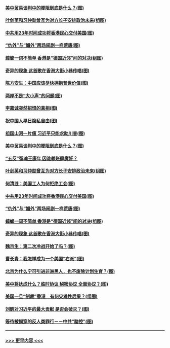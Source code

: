 #### [美中贸易谈判中的梗阻到底是什么？(图)](../pages/p4/907791.md?t=09191644) 
#### [叶剑英和习仲勋曾互为对方长子安排政治未来(组图)](../pages/p4/907786.md?t=09191644) 
#### [中共用23年时间成功将香港民心交付美国(图)](../pages/p4/907698.md?t=09191644) 
#### [“仇外”与“媚外”两场闹剧一样荒唐(图)](../pages/p4/907689.md?t=09191644) 
#### [蟑螂一词不简单 香港是“德国近邻”间的对决(组图)](../pages/p4/907618.md?t=09191644) 
#### [奇异的现象 这首歌在香港大街小巷传唱(图)](../pages/p4/907583.md?t=09191644) 
#### [陈方安生：中国应该尽快拥抱普世价值(图)](../pages/p4/907826.md?t=09191644) 
#### [两岸不是“大小声”的问题(图)](../pages/p4/907825.md?t=09191644) 
#### [李嘉诚突然招恨的真相(图)](../pages/p4/907799.md?t=09191644) 
#### [祝中国人早日隐私自由(图)](../pages/p4/907797.md?t=09191644) 
#### [祖国山河一片瘟 习近平只能求助川普(图)](../pages/p4/907796.md?t=09191644) 
#### [美中贸易谈判中的梗阻到底是什么？(图)](../pages/p4/907791.md?t=09191644) 
#### [“五反”冤魂王康年 因谁赖账肆魔奸？](../pages/p4/907787.md?t=09191644) 
#### [叶剑英和习仲勋曾互为对方长子安排政治未来(组图)](../pages/p4/907786.md?t=09191644) 
#### [何清涟：美国工人为何拒绝工会(图)](../pages/p4/907701.md?t=09191644) 
#### [中共用23年时间成功将香港民心交付美国(图)](../pages/p4/907698.md?t=09191644) 
#### [“仇外”与“媚外”两场闹剧一样荒唐(图)](../pages/p4/907689.md?t=09191644) 
#### [蟑螂一词不简单 香港是“德国近邻”间的对决(组图)](../pages/p4/907618.md?t=09191644) 
#### [奇异的现象 这首歌在香港大街小巷传唱(图)](../pages/p4/907583.md?t=09191644) 
#### [魏京生：第二次冷战开始了吗？(图)](../pages/p4/907581.md?t=09191644) 
#### [曹长青：我怎样成为一个美国“右派”(图)](../pages/p4/907580.md?t=09191644) 
#### [北京为什么宁可引进非洲黑人，也不废除计划生育？(图)](../pages/p4/907577.md?t=09191644) 
#### [美中将达成什么？临时协议 秘密协议 全面协议？(图)](../pages/p4/907576.md?t=09191644) 
#### [美国一旦“制裁”香港　有何灾难性后果？(组图)](../pages/p4/907575.md?t=09191644) 
#### [刘鹤对习近平的最大贡献 是否会破灭？(图)](../pages/p4/907509.md?t=09191644) 
#### [等待被揭穿的反人类罪行－－中共“脑控”(图)](../pages/p4/907167.md?t=09191644) 

----
#### [ >>> 更早内容 <<< ](../indexes/p4-earlier.md)
